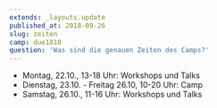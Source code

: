 ```yaml
---
extends: _layouts.update
published_at: 2018-09-26
slug: zeiten
camp: due1810
question: 'Was sind die genauen Zeiten des Camps?'
---
```


- Montag, 22.10., 13-18 Uhr: Workshops und Talks
- Dienstag, 23.10. - Freitag 26.10, 10-20 Uhr: Camp
- Samstag, 26.10., 11-16 Uhr: Workshops und Talks
